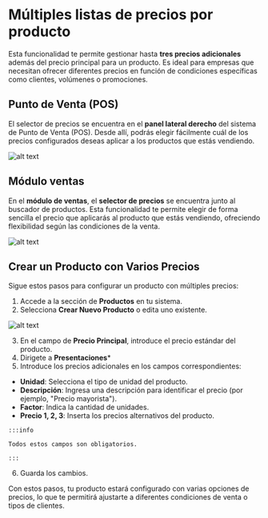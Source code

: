 # Múltiples listas de precios por producto

Esta funcionalidad te permite gestionar hasta **tres precios adicionales** además del precio principal para un producto. Es ideal para empresas que necesitan ofrecer diferentes precios en función de condiciones específicas como clientes, volúmenes o promociones.

## Punto de Venta (POS)

El selector de precios se encuentra en el **panel lateral derecho** del sistema de Punto de Venta (POS). Desde allí, podrás elegir fácilmente cuál de los precios configurados deseas aplicar a los productos que estás vendiendo.

![alt text](img/multipleprecio3.jpg)

## Módulo ventas

En el **módulo de ventas**, el **selector de precios** se encuentra junto al buscador de productos. Esta funcionalidad te permite elegir de forma sencilla el precio que aplicarás al producto que estás vendiendo, ofreciendo flexibilidad según las condiciones de la venta.

![alt text](multipleprecio4-1.jpg)

## Crear un Producto con Varios Precios

Sigue estos pasos para configurar un producto con múltiples precios:

1. Accede a la sección de **Productos** en tu sistema.
2. Selecciona **Crear Nuevo Producto** o edita uno existente.

![alt text](img/multipleprecio2.jpg)

3. En el campo de **Precio Principal**, introduce el precio estándar del producto.
4. Dirigete a **Presentaciones***
5. Introduce los precios adicionales en los campos correspondientes:
  - **Unidad**: Selecciona el tipo de unidad del producto.
   - **Descripción**: Ingresa una descripción para identificar el precio (por ejemplo, "Precio mayorista").
   - **Factor**: Indica la cantidad de unidades.
   - **Precio 1, 2, 3**: Inserta los precios alternativos del producto.

    :::info

    Todos estos campos son obligatorios.

    :::
6. Guarda los cambios.

Con estos pasos, tu producto estará configurado con varias opciones de precios, lo que te permitirá ajustarte a diferentes condiciones de venta o tipos de clientes.


